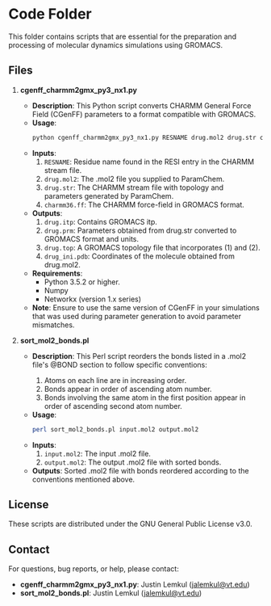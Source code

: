 
# Code Folder

This folder contains scripts that are essential for the preparation and processing of molecular dynamics simulations using GROMACS.

## Files

1. **cgenff_charmm2gmx_py3_nx1.py**
   - **Description**: This Python script converts CHARMM General Force Field (CGenFF) parameters to a format compatible with GROMACS.
   - **Usage**: 
     ```sh
     python cgenff_charmm2gmx_py3_nx1.py RESNAME drug.mol2 drug.str charmm36.ff
     ```
   - **Inputs**:
     1. `RESNAME`: Residue name found in the RESI entry in the CHARMM stream file.
     2. `drug.mol2`: The .mol2 file you supplied to ParamChem.
     3. `drug.str`: The CHARMM stream file with topology and parameters generated by ParamChem.
     4. `charmm36.ff`: The CHARMM force-field in GROMACS format.
   - **Outputs**:
     1. `drug.itp`: Contains GROMACS itp.
     2. `drug.prm`: Parameters obtained from drug.str converted to GROMACS format and units.
     3. `drug.top`: A GROMACS topology file that incorporates (1) and (2).
     4. `drug_ini.pdb`: Coordinates of the molecule obtained from drug.mol2.
   - **Requirements**:
     - Python 3.5.2 or higher.
     - Numpy
     - Networkx (version 1.x series)
   - **Note**: Ensure to use the same version of CGenFF in your simulations that was used during parameter generation to avoid parameter mismatches.

2. **sort_mol2_bonds.pl**
   - **Description**: This Perl script reorders the bonds listed in a .mol2 file's @<TRIPOS>BOND section to follow specific conventions:
     1. Atoms on each line are in increasing order.
     2. Bonds appear in order of ascending atom number.
     3. Bonds involving the same atom in the first position appear in order of ascending second atom number.
   - **Usage**:
     ```sh
     perl sort_mol2_bonds.pl input.mol2 output.mol2
     ```
   - **Inputs**:
     1. `input.mol2`: The input .mol2 file.
     2. `output.mol2`: The output .mol2 file with sorted bonds.
   - **Outputs**: Sorted .mol2 file with bonds reordered according to the conventions mentioned above.

## License
These scripts are distributed under the GNU General Public License v3.0.

## Contact
For questions, bug reports, or help, please contact:
- **cgenff_charmm2gmx_py3_nx1.py**: Justin Lemkul (jalemkul@vt.edu)
- **sort_mol2_bonds.pl**: Justin Lemkul (jalemkul@vt.edu)

